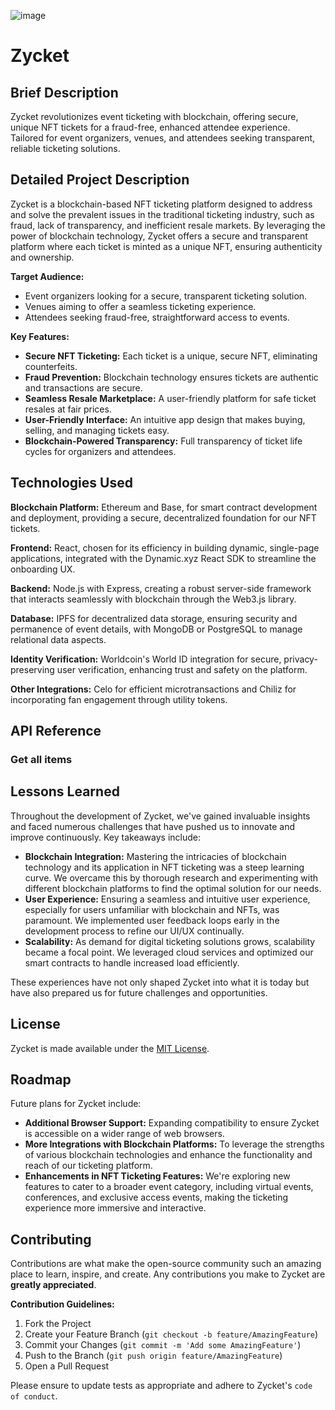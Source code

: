 ![image](https://github.com/ferrabled/zycket/assets/25582731/1dbda16b-71b7-4375-bda5-fdac9419dc42)
# Zycket

## Brief Description
Zycket revolutionizes event ticketing with blockchain, offering secure, unique NFT tickets for a fraud-free, enhanced attendee experience. Tailored for event organizers, venues, and attendees seeking transparent, reliable ticketing solutions.

## Detailed Project Description
Zycket is a blockchain-based NFT ticketing platform designed to address and solve the prevalent issues in the traditional ticketing industry, such as fraud, lack of transparency, and inefficient resale markets. By leveraging the power of blockchain technology, Zycket offers a secure and transparent platform where each ticket is minted as a unique NFT, ensuring authenticity and ownership.

**Target Audience:**
- Event organizers looking for a secure, transparent ticketing solution.
- Venues aiming to offer a seamless ticketing experience.
- Attendees seeking fraud-free, straightforward access to events.

**Key Features:**
- **Secure NFT Ticketing:** Each ticket is a unique, secure NFT, eliminating counterfeits.
- **Fraud Prevention:** Blockchain technology ensures tickets are authentic and transactions are secure.
- **Seamless Resale Marketplace:** A user-friendly platform for safe ticket resales at fair prices.
- **User-Friendly Interface:** An intuitive app design that makes buying, selling, and managing tickets easy.
- **Blockchain-Powered Transparency:** Full transparency of ticket life cycles for organizers and attendees.

## Technologies Used

**Blockchain Platform:** Ethereum and Base, for smart contract development and deployment, providing a secure, decentralized foundation for our NFT tickets.

**Frontend:** React, chosen for its efficiency in building dynamic, single-page applications, integrated with the Dynamic.xyz React SDK to streamline the onboarding UX.

**Backend:** Node.js with Express, creating a robust server-side framework that interacts seamlessly with blockchain through the Web3.js library.

**Database:** IPFS for decentralized data storage, ensuring security and permanence of event details, with MongoDB or PostgreSQL to manage relational data aspects.

**Identity Verification:** Worldcoin's World ID integration for secure, privacy-preserving user verification, enhancing trust and safety on the platform.

**Other Integrations:** Celo for efficient microtransactions and Chiliz for incorporating fan engagement through utility tokens.

## API Reference

### Get all items

## Lessons Learned

Throughout the development of Zycket, we've gained invaluable insights and faced numerous challenges that have pushed us to innovate and improve continuously. Key takeaways include:

- **Blockchain Integration:** Mastering the intricacies of blockchain technology and its application in NFT ticketing was a steep learning curve. We overcame this by thorough research and experimenting with different blockchain platforms to find the optimal solution for our needs.
- **User Experience:** Ensuring a seamless and intuitive user experience, especially for users unfamiliar with blockchain and NFTs, was paramount. We implemented user feedback loops early in the development process to refine our UI/UX continually.
- **Scalability:** As demand for digital ticketing solutions grows, scalability became a focal point. We leveraged cloud services and optimized our smart contracts to handle increased load efficiently.

These experiences have not only shaped Zycket into what it is today but have also prepared us for future challenges and opportunities.

## License

Zycket is made available under the [MIT License](https://choosealicense.com/licenses/mit/).

## Roadmap

Future plans for Zycket include:

- **Additional Browser Support:** Expanding compatibility to ensure Zycket is accessible on a wider range of web browsers.
- **More Integrations with Blockchain Platforms:** To leverage the strengths of various blockchain technologies and enhance the functionality and reach of our ticketing platform.
- **Enhancements in NFT Ticketing Features:** We're exploring new features to cater to a broader event category, including virtual events, conferences, and exclusive access events, making the ticketing experience more immersive and interactive.

## Contributing

Contributions are what make the open-source community such an amazing place to learn, inspire, and create. Any contributions you make to Zycket are **greatly appreciated**.

**Contribution Guidelines:**

1. Fork the Project
2. Create your Feature Branch (`git checkout -b feature/AmazingFeature`)
3. Commit your Changes (`git commit -m 'Add some AmazingFeature'`)
4. Push to the Branch (`git push origin feature/AmazingFeature`)
5. Open a Pull Request

Please ensure to update tests as appropriate and adhere to Zycket's `code of conduct`.

